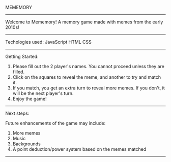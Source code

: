 MEMEMORY
________________________________________________________________________________________

Welcome to Mememory! A memory game made with memes from the early 2010s!
________________________________________________________________________________________

Techologies used:
  JavaScript
  HTML
  CSS
________________________________________________________________________________________

Getting Started:

1. Please fill out the 2 player's names. You cannot proceed unless they are filled.
2. Click on the squares to reveal the meme, and another to try and match it.
3. If you match, you get an extra turn to reveal more memes. If you don't, it will be the next player's turn.
4. Enjoy the game!

________________________________________________________________________________________

Next steps:

Future enhancements of the game may include:
1. More memes
2. Music
3. Backgrounds
4. A point deduction/power system based on the memes matched
________________________________________________________________________________________